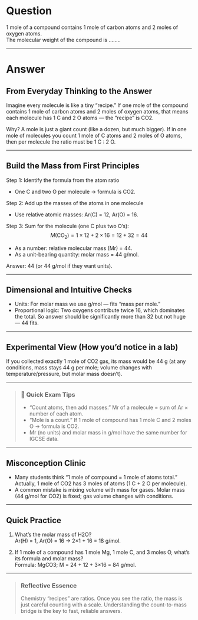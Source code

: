 # Question
1 mole of a compound contains 1 mole of carbon atoms and 2 moles of oxygen atoms.  
The molecular weight of the compound is ........

---
# Answer


## From Everyday Thinking to the Answer

Imagine every molecule is like a tiny “recipe.” If one mole of the compound contains 1 mole of carbon atoms and 2 moles of oxygen atoms, that means each molecule has 1 C and 2 O atoms — the “recipe” is CO2.

Why? A mole is just a giant count (like a dozen, but much bigger). If in one mole of molecules you count 1 mole of C atoms and 2 moles of O atoms, then per molecule the ratio must be 1 C : 2 O.

---

## Build the Mass from First Principles

Step 1: Identify the formula from the atom ratio  
- One C and two O per molecule → formula is CO2.

Step 2: Add up the masses of the atoms in one molecule  
- Use relative atomic masses: Ar(C) = 12, Ar(O) = 16.

Step 3: Sum for the molecule (one C plus two O’s):
$$
M(\mathrm{CO_2}) = 1 \times 12 + 2 \times 16 = 12 + 32 = 44
$$

- As a number: relative molecular mass (Mr) = 44.
- As a unit-bearing quantity: molar mass = 44 g/mol.

Answer: 44 (or 44 g/mol if they want units).

---

## Dimensional and Intuitive Checks

- Units: For molar mass we use g/mol — fits “mass per mole.”
- Proportional logic: Two oxygens contribute twice 16, which dominates the total. So answer should be significantly more than 32 but not huge — 44 fits.

---

## Experimental View (How you’d notice in a lab)
If you collected exactly 1 mole of CO2 gas, its mass would be 44 g (at any conditions, mass stays 44 g per mole; volume changes with temperature/pressure, but molar mass doesn’t).

---

> ### 🧠 Quick Exam Tips
> - “Count atoms, then add masses.” Mr of a molecule = sum of Ar × number of each atom.
> - “Mole is a count.” If 1 mole of compound has 1 mole C and 2 moles O → formula is CO2.
> - Mr (no units) and molar mass in g/mol have the same number for IGCSE data.

---

## Misconception Clinic
- Many students think “1 mole of compound = 1 mole of atoms total.” Actually, 1 mole of CO2 has 3 moles of atoms (1 C + 2 O per molecule).
- A common mistake is mixing volume with mass for gases. Molar mass (44 g/mol for CO2) is fixed; gas volume changes with conditions.

---

## Quick Practice
1) What’s the molar mass of H2O?  
Ar(H) = 1, Ar(O) = 16 → 2×1 + 16 = 18 g/mol.

2) If 1 mole of a compound has 1 mole Mg, 1 mole C, and 3 moles O, what’s its formula and molar mass?  
Formula: MgCO3; M = 24 + 12 + 3×16 = 84 g/mol.

---

> ### Reflective Essence
> Chemistry “recipes” are ratios. Once you see the ratio, the mass is just careful counting with a scale. Understanding the count-to-mass bridge is the key to fast, reliable answers.